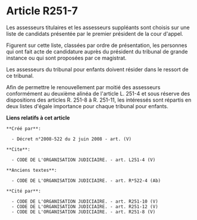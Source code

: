 # Article R251-7

Les assesseurs titulaires et les assesseurs suppléants sont choisis sur une liste de candidats présentée par le premier
président de la cour d'appel. 

Figurent sur cette liste, classées par ordre de présentation, les personnes qui ont fait acte de candidature auprès du
président du tribunal de grande instance ou qui sont proposées par ce magistrat. 

Les assesseurs du tribunal pour enfants doivent résider dans le ressort de ce tribunal. 

Afin de permettre le renouvellement par moitié des assesseurs conformément au deuxième alinéa de l'article L. 251-4 et sous
réserve des dispositions des articles R. 251-8 à R. 251-11, les intéressés sont répartis en deux listes d'égale importance
pour chaque tribunal pour enfants.

**Liens relatifs à cet article**

	**Créé par**:

	  - Décret n°2008-522 du 2 juin 2008 - art. (V)

	**Cite**:

	  - CODE DE L'ORGANISATION JUDICIAIRE. - art. L251-4 (V)

	**Anciens textes**:

	  - CODE DE L'ORGANISATION JUDICIAIRE. - art. R*522-4 (Ab)

	**Cité par**:

	  - CODE DE L'ORGANISATION JUDICIAIRE. - art. R251-10 (V)
	  - CODE DE L'ORGANISATION JUDICIAIRE. - art. R251-12 (V)
	  - CODE DE L'ORGANISATION JUDICIAIRE. - art. R251-8 (V)
